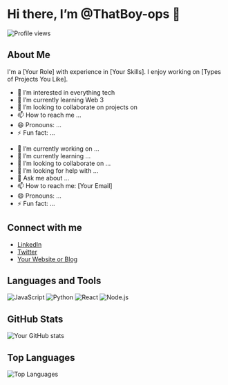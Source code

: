  # Hi there, I’m @ThatBoy-ops 👋
 ![Profile views](https://gpvc.arturio.dev/@ThatBoy-ops)

 ## About Me

I'm a [Your Role] with experience in [Your Skills]. I enjoy working on [Types of Projects You Like].

- 👀 I’m interested in everything tech
- 🌱 I’m currently learning Web 3
- 💞️ I’m looking to collaborate on projects on
- 📫 How to reach me ...
- 😄 Pronouns: ...
- ⚡ Fun fact: ...

<!---
ThatBoy-ops/ThatBoy-ops is a ✨ special ✨ repository because its `README.md` (this file) appears on your GitHub profile.
You can click the Preview link to take a look at your changes.
--->


- 🔭 I’m currently working on ...
- 🌱 I’m currently learning ...
- 👯 I’m looking to collaborate on ...
- 🤔 I’m looking for help with ...
- 💬 Ask me about ...
- 📫 How to reach me: [Your Email]
- 😄 Pronouns: ...
- ⚡ Fun fact: ...

## Connect with me
- [LinkedIn](https://linkedin.com/in/your-linkedin)
- [Twitter](https://twitter.com/your-twitter)
- [Your Website or Blog](https://yourwebsite.com)

## Languages and Tools

![JavaScript](https://img.shields.io/badge/-JavaScript-000?&logo=JavaScript)
![Python](https://img.shields.io/badge/-Python-000?&logo=Python)
![React](https://img.shields.io/badge/-React-000?&logo=React)
![Node.js](https://img.shields.io/badge/-Node.js-000?&logo=Node.js)
<!-- Add more badges for the tools and languages you use -->

## GitHub Stats

![Your GitHub stats](https://github-readme-stats.vercel.app/api?username=your-username&show_icons=true&theme=radical)

## Top Languages

![Top Languages](https://github-readme-stats.vercel.app/api/top-langs/?username=your-username&layout=compact&theme=radical)
